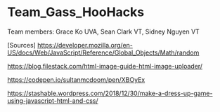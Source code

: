 # Team_Gass_HooHacks
Team members: Grace Ko UVA, Sean Clark VT, Sidney Nguyen VT



[Sources]
https://developer.mozilla.org/en-US/docs/Web/JavaScript/Reference/Global_Objects/Math/random


https://blog.filestack.com/html-image-guide-html-image-uploader/

https://codepen.io/sultanmcdoom/pen/XBOyEx


https://stashable.wordpress.com/2018/12/30/make-a-dress-up-game-using-javascript-html-and-css/

